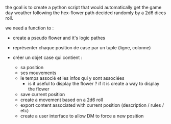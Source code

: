 the goal is to create a python script that would automatically get the game day weather following the hex-flower path decided randomly by a 2d6 dices roll.

we need a function to : 
  + create a pseudo flower and it's logic pathes
- représenter chaque position de case par un tuple (ligne, colonne)
- créer un objet case qui contient :
  - sa position
  - ses mouvements
  - le temps associé et les infos qui y sont associées
     + is it useful to display the flower ? if it is create a way to display the flower
  
  + save current position
  + create a movement based on a 2d6 roll
  + export content associated with current position (description / rules / etc)
  + create a user interface to allow DM to force a new position
